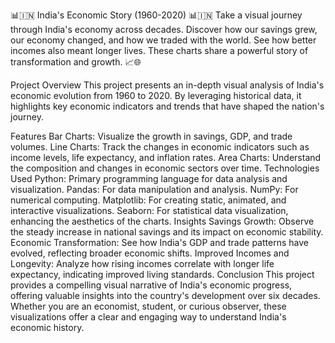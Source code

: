 📊🇮🇳 India's Economic Story (1960-2020) 📊🇮🇳
Take a visual journey through India's economy across decades. Discover how our savings grew, our economy changed, and how we traded with the world. See how better incomes also meant longer lives. These charts share a powerful story of transformation and growth. 📈🌐

Project Overview
This project presents an in-depth visual analysis of India's economic evolution from 1960 to 2020. By leveraging historical data, it highlights key economic indicators and trends that have shaped the nation's journey.

Features
Bar Charts: Visualize the growth in savings, GDP, and trade volumes.
Line Charts: Track the changes in economic indicators such as income levels, life expectancy, and inflation rates.
Area Charts: Understand the composition and changes in economic sectors over time.
Technologies Used
Python: Primary programming language for data analysis and visualization.
Pandas: For data manipulation and analysis.
NumPy: For numerical computing.
Matplotlib: For creating static, animated, and interactive visualizations.
Seaborn: For statistical data visualization, enhancing the aesthetics of the charts.
Insights
Savings Growth: Observe the steady increase in national savings and its impact on economic stability.
Economic Transformation: See how India's GDP and trade patterns have evolved, reflecting broader economic shifts.
Improved Incomes and Longevity: Analyze how rising incomes correlate with longer life expectancy, indicating improved living standards.
Conclusion
This project provides a compelling visual narrative of India's economic progress, offering valuable insights into the country's development over six decades. Whether you are an economist, student, or curious observer, these visualizations offer a clear and engaging way to understand India's economic history.
